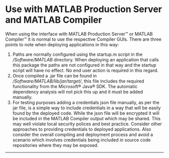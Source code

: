 #  Use with MATLAB Production Server and MATLAB Compiler

When using the interface with MATLAB Production Server™ or MATLAB Compiler™ it is normal to use the respective Compiler GUIs. There are three points to note when deploying applications in this way:    
1. Paths are normally configured using the startup.m script in the */Software/MATLAB* directory. When deploying an application that calls this package the paths are not configured in that way and the startup script will have no effect. No end user action is required in this regard.    
2. Once compiled a .jar file can be found in */Software/MATLAB/lib/jar/target/*, this file includes the required functionality from the Microsoft® Java® SDK. The automatic dependency analysis will not pick this up and it must be added manually.
3. For testing purposes adding a credentials json file manually, as per the jar file, is a simple way to include credentials in a way that will be easily found by the deployed code. While the json file will be encrypted it will be included in the MATLAB Compiler output which may be shared. This may well violate local security polices and best practice. Consider other approaches to providing credentials to deployed applications. Also consider the overall compiling and deployment process and avoid a scenario which involves credentials being included in source code repositories where they may be exposed.

------------

[//]: #  (Copyright 2017, The MathWorks, Inc.)
